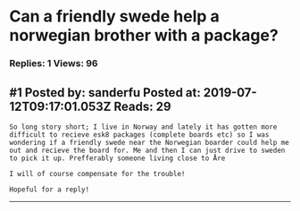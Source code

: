 # Can a friendly swede help a norwegian brother with a package?

### Replies: 1 Views: 96

## \#1 Posted by: sanderfu Posted at: 2019-07-12T09:17:01.053Z Reads: 29

```
So long story short; I live in Norway and lately it has gotten more difficult to recieve esk8 packages (complete boards etc) so I was wondering if a friendly swede near the Norwegian boarder could help me out and recieve the board for. Me and then I can just drive to sweden to pick it up. Prefferably someone living close to Åre

I will of course compensate for the trouble!

Hopeful for a reply!
```

---
